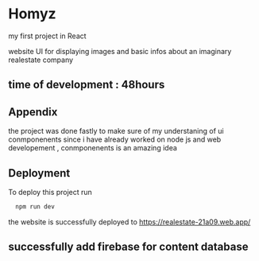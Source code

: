 
# Homyz

my first project in React 

website UI for displaying images and basic infos about an imaginary realestate company

## time of development : 48hours


## Appendix

the project was done fastly to make sure of my understaning of ui conmponenents since i have already worked on node js and web developement , conmponenents is an amazing idea


## Deployment

To deploy this project run

```bash
  npm run dev
```

the website is successfully deployed to https://realestate-21a09.web.app/
## successfully add firebase for content database 

